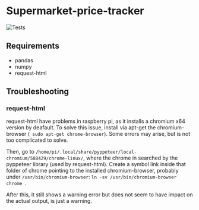 # Supermarket-price-tracker

![Tests](https://github.com/aitor-martinez-seras/supermarket-price-tracker/actions/workflows/tests.yml/badge.svg)

## Requirements

- pandas
- numpy
- request-html

## Troubleshooting

### request-html
request-html have problems in raspberry pi, as it installs a chromium x64 version by deafault.
To solve this issue, install via apt-get the chromium-browser (``` sudo apt-get chrome-browser```).
Some errors may arise, but is not too complicated to solve.

Then, go to ```/home/pi/.local/share/pyppeteer/local-chromium/588429/chrome-linux/```, where the 
chrome in searched by the pyppeteer library (used by request-html). Create a symbol link inside that folder
of chrome pointing to the installed chromium-browser, probably under ``/usr/bin/chromium-browser``: 
``ln -sv /usr/bin/chromium-browser chrome ``.

After this, it still shows a warning error but does not seem to have impact on the actual output, is just a 
warning.